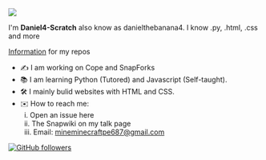 <img src="https://u.cubeupload.com/DanielBanana4/DanielThebanana4.png">

I'm **Daniel4-Scratch** also know as danielthebanana4. I know .py, .html, .css and more

[Information](https://daniel4-scratch.github.io/Info/) for my repos

* ✍️ I am working on Cope and SnapForks
* 📚 I am learning Python (Tutored) and Javascript (Self-taught).
* 🛠 I mainly bulid websites with HTML and CSS.
* ✉️ How to reach me:<br>
&nbsp;&nbsp;i. Open an issue here<br>
&nbsp;&nbsp;ii. The Snapwiki on my talk page<br>
&nbsp;&nbsp;iii. Email: mineminecraftpe687@gmail.com<br>

[![GitHub followers](https://img.shields.io/github/followers/Daniel4-Scratch?label=Followers&style=social)](https://github.com/Daniel4-Scratch?tab=followers)
